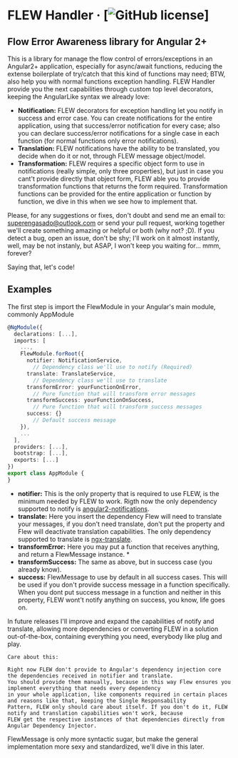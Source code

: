 # FLEW Handler &middot; [![GitHub license](https://img.shields.io/badge/license-MIT-blue.svg)]

## Flow Error Awareness library for Angular 2+

This is a library for manage the flow control of errors/exceptions in an Angular2+ application, especially for async/await functions, reducing the extense boilerplate of try/catch that this kind of functions may need; BTW, also help you with normal functions exception handling. FLEW Handler provide you the next capabilities through custom top level decorators, keeping the AngularLike syntax we already love:

* **Notification:** FLEW decorators for exception handling let you notify in success and error case. You can create notifications for the entire application, using that success/error notification for every case; also you can declare success/error notifications for a single case in each function (for normal functions only error notifications).
* **Translation:** FLEW notifications have the ability to be translated, you decide when do it or not, through FLEW message object/model.
* **Transformation:** FLEW requires a specific object form to use in notifications (really simple, only three properties), but just in case you cant't provide directly that object form, FLEW able you to provide transformation functions that returns the form required. Transformation functions can be provided for the entire application or function by function, we dive in this when we see how to implement that.

Please, for any suggestions or fixes, don't doubt and send me an email to: superengasado@outlook.com or send your pull request, working together we'll create something amazing or helpful or both (why not? ;D). If you detect a bug, open an issue, don't be shy; I'll work on it almost instantly, well, may be not instanly, but ASAP, I won't keep you waiting for... mmm, forever?

Saying that, let's code!

## Examples

The first step is import the FlewModule in your Angular's main module, commonly AppModule

```ts
@NgModule({
  declarations: [...],
  imports: [
	...,
	FlewModule.forRoot({
	  notifier: NotificationService, 			 
	    // Dependency class we'll use to notify (Required)
	  translate: TranslateService, 			 
	    // Dependency class we'll use to translate
	  transformError: yourFunctionOnError, 	 
	    // Pure function that will transform error messages
      transformSuccess: yourFunctionOnSuccess, 
        // Pure function that will transform success messages
	  success: {} 							 
	    // Default success message
	}),
	...
  ],
  providers: [...],
  bootstrap: [...],
  exports: [...]
})
export class AppModule {
}
```

* **notifier:** This is the only property that is required to use FLEW, is the minimum needed by FLEW to work. Rigth now the only dependency supported to notify is [angular2-notifications](https://jaspero.co/resources/projects/ng-notifications).
* **translate:** Here you insert the dependency Flew will need to translate your messages, if you don't need translate, don't put the property and Flew will deactivate translation capabilities. The only dependency supported to translate is [ngx-translate](http://www.ngx-translate.com/).
* **transformError:** Here you may put a function that receives anything, and return a FlewMessage instance. * 
* **transformSuccess:** The same as above, but in success case (you already know).
* **success:** FlewMessage to use by default in all success cases. This will be used if you don't provide success message in a function specifically. When you dont put success message in a function and neither in this property, FLEW wont't notify anything on success, you know, life goes on.

In future releases I'll improve and expand the capabilities of notify and translate, allowing more dependencies or converting FLEW in a solution out-of-the-box, containing everything you need, everybody like plug and play. 

```
Care about this:

Right now FLEW don't provide to Angular's dependency injection core the dependencies received in notifier and translate. 
You should provide them manually, because in this way Flew ensures you implement everything that needs every dependency 
in your whole application, like components required in certain places and reasons like that, keeping the Single Responsability
Pattern, FLEW only should care about itself. If you don't do it, FLEW notify and translation capabilities won't work, because 
FLEW get the respective instances of that dependencies directly from Angular Dependency Injector.
```


FlewMessage is only more syntactic sugar, but make the general implementation more sexy and standardized, we'll dive in this later.